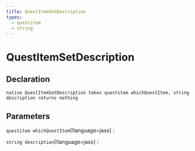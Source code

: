 ```yaml
---
title: QuestItemSetDescription
types:
  - questitem
  - string
---
```


# QuestItemSetDescription

## Declaration

```jass
native QuestItemSetDescription takes questitem whichQuestItem, string description returns nothing
```

## Parameters
`questitem whichQuestItem`{!language=jass}
: 

`string description`{!language=jass}
: 
